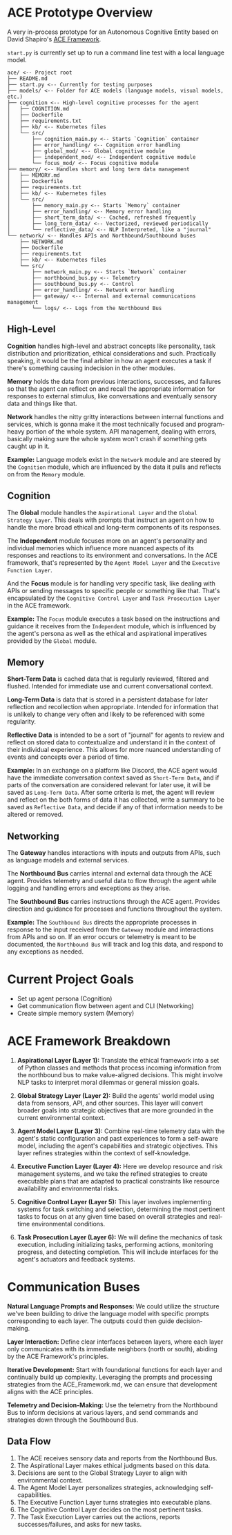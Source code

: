 # ACE Prototype Overview
A very in-process prototype for an Autonomous Cognitive Entity based on David Shapiro's [ACE Framework](https://github.com/daveshap/ACE_Framework/blob/main/ACE_Framework.md).

`start.py` is currently set up to run a command line test with a local language model.

```
ace/ <-- Project root
├── README.md
├── start.py <-- Currently for testing purposes
├── models/ <-- Folder for ACE models (language models, visual models, etc.)
├── cognition <-- High-level cognitive processes for the agent
│   ├── COGNITION.md
│   ├── Dockerfile
│   ├── requirements.txt
│   ├── kb/ <-- Kubernetes files
│   └── src/
│       ├── cognition_main.py <-- Starts `Cognition` container
│       ├── error_handling/ <-- Cognition error handling
│       ├── global_mod/ <-- Global cognitive module
│       ├── independent_mod/ <-- Independent cognitive module
│       └── focus_mod/ <-- Focus cognitive module
├── memory/ <-- Handles short and long term data management
│   ├── MEMORY.md
│   ├── Dockerfile
│   ├── requirements.txt
│   ├── kb/ <-- Kubernetes files
│   └── src/
│       ├── memory_main.py <-- Starts `Memory` container
│       ├── error_handling/ <-- Memory error handling
│       ├── short_term_data/ <-- Cached, refreshed frequently
│       ├── long_term_data/ <-- Vectorized, reviewed periodically
│       └── reflective_data/ <-- NLP Interpreted, like a "journal"
└── network/ <-- Handles APIs and Northbound/Southbound buses
    ├── NETWORK.md
    ├── Dockerfile
    ├── requirements.txt
    ├── kb/ <-- Kubernetes files
    └── src/
        ├── network_main.py <-- Starts `Network` container
        ├── northbound_bus.py <-- Telemetry
        ├── southbound_bus.py <-- Control
        ├── error_handling/ <-- Network error handling
        ├── gateway/ <-- Internal and external communications management
        └── logs/ <-- Logs from the Northbound Bus
```

## High-Level

**Cognition** handles high-level and abstract concepts like personality, task distribution and prioritization, ethical considerations and such. Practically speaking, it would be the final arbiter in how an agent executes a task if there's something causing indecision in the other modules.

**Memory** holds the data from previous interactions, successes, and failures so that the agent can reflect on and recall the appropriate information for responses to external stimulus, like conversations and eventually sensory data and things like that.

**Network** handles the nitty gritty interactions between internal functions and services, which is gonna make it the most technically focused and program-heavy portion of the whole system. API management, dealing with errors, basically making sure the whole system won't crash if something gets caught up in it.

**Example:** Language models exist in the `Network` module and are steered by the `Cognition` module, which are influenced by the data it pulls and reflects on from the `Memory` module.

## Cognition

The **Global** module handles the `Aspirational Layer` and the `Global Strategy Layer`. This deals with prompts that instruct an agent on how to handle the more broad ethical and long-term components of its responses.

The **Independent** module focuses more on an agent's personality and individual memories which influence more nuanced aspects of its responses and reactions to its environment and conversations. In the ACE framework, that's represented by the `Agent Model Layer` and the `Executive Function Layer`.

And the **Focus** module is for handling very specific task, like dealing with APIs or sending messages to specific people or something like that. That's encapsulated by the `Cognitive Control Layer` and `Task Prosecution Layer` in the ACE framework.

**Example:** The `Focus` module executes a task based on the instructions and guidance it receives from the `Independent` module, which is influenced by the agent's persona as well as the ethical and aspirational imperatives provided by the `Global` module.

## Memory

**Short-Term Data** is cached data that is regularly reviewed, filtered and flushed. Intended for immediate use and current conversational context.

**Long-Term Data** is data that is stored in a persistent database for later reflection and recollection when appropriate. Intended for information that is unlikely to change very often and likely to be referenced with some regularity.

**Reflective Data** is intended to be a sort of "journal" for agents to review and reflect on stored data to contextualize and understand it in the context of their individual experience. This allows for more nuanced understanding of events and concepts over a period of time.

**Example:** In an exchange on a platform like Discord, the ACE agent would have the immediate conversation context saved as `Short-Term Data`, and if parts of the conversation are considered relevant for later use, it will be saved as `Long-Term Data`. After some criteria is met, the agent will review and reflect on the both forms of data it has collected, write a summary to be saved as `Reflective Data`, and decide if any of that information needs to be altered or removed.

## Networking

The **Gateway** handles interactions with inputs and outputs from APIs, such as language models and external services.

The **Northbound Bus** carries internal and external data through the ACE agent. Provides telemetry and useful data to flow through the agent while logging and handling errors and exceptions as they arise.

The **Southbound Bus** carries instructions through the ACE agent.  Provides direction and guidance for processes and functions throughout the system.

**Example:** The `Southbound Bus` directs the appropriate processes in response to the input received from the `Gateway` module and interactions from APIs and so on. If an error occurs or telemetry is meant to be documented, the `Northbound Bus` will track and log this data, and respond to any exceptions as needed.

# Current Project Goals

- Set up agent persona (Cognition)
- Get communication flow between agent and CLI (Networking)
- Create simple memory system (Memory)

# ACE Framework Breakdown
1. **Aspirational Layer (Layer 1):** Translate the ethical framework into a set of Python classes and methods that process incoming information from the northbound bus to make value-aligned decisions. This might involve NLP tasks to interpret moral dilemmas or general mission goals.

2. **Global Strategy Layer (Layer 2):** Build the agents' world model using data from sensors, API, and other sources. This layer will convert broader goals into strategic objectives that are more grounded in the current environmental context.

3. **Agent Model Layer (Layer 3):** Combine real-time telemetry data with the agent's static configuration and past experiences to form a self-aware model, including the agent's capabilities and strategic objectives. This layer refines strategies within the context of self-knowledge.

4. **Executive Function Layer (Layer 4):** Here we develop resource and risk management systems, and we take the refined strategies to create executable plans that are adapted to practical constraints like resource availability and environmental risks.

5. **Cognitive Control Layer (Layer 5):** This layer involves implementing systems for task switching and selection, determining the most pertinent tasks to focus on at any given time based on overall strategies and real-time environmental conditions.

6. **Task Prosecution Layer (Layer 6):** We will define the mechanics of task execution, including initializing tasks, performing actions, monitoring progress, and detecting completion. This will include interfaces for the agent's actuators and feedback systems.

# Communication Buses
**Natural Language Prompts and Responses:** We could utilize the structure we've been building to drive the language model with specific prompts corresponding to each layer. The outputs could then guide decision-making.

**Layer Interaction:** Define clear interfaces between layers, where each layer only communicates with its immediate neighbors (north or south), abiding by the ACE Framework's principles.

**Iterative Development:** Start with foundational functions for each layer and continually build up complexity. Leveraging the prompts and processing strategies from the ACE_Framework.md, we can ensure that development aligns with the ACE principles.

**Telemetry and Decision-Making:** Use the telemetry from the Northbound Bus to inform decisions at various layers, and send commands and strategies down through the Southbound Bus.

## Data Flow
1. The ACE receives sensory data and reports from the Northbound Bus.
2. The Aspirational Layer makes ethical judgments based on this data.
3. Decisions are sent to the Global Strategy Layer to align with environmental context.
4. The Agent Model Layer personalizes strategies, acknowledging self-capabilities.
5. The Executive Function Layer turns strategies into executable plans.
6. The Cognitive Control Layer decides on the most pertinent tasks.
7. The Task Execution Layer carries out the actions, reports successes/failures, and asks for new tasks.